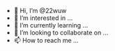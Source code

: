 - 👋 Hi, I’m @22wuw
- 👀 I’m interested in ...
- 🌱 I’m currently learning ...
- 💞️ I’m looking to collaborate on ...
- 📫 How to reach me ...

<!---
22wuw/22wuw is a ✨ special ✨ repository because its `README.md` (this file) appears on your GitHub profile.
You can click the Preview link to take a look at your changes.
--->
